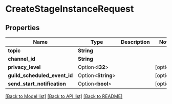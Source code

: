 # CreateStageInstanceRequest

## Properties

Name | Type | Description | Notes
------------ | ------------- | ------------- | -------------
**topic** | **String** |  | 
**channel_id** | **String** |  | 
**privacy_level** | Option<**i32**> |  | [optional]
**guild_scheduled_event_id** | Option<**String**> |  | [optional]
**send_start_notification** | Option<**bool**> |  | [optional]

[[Back to Model list]](../README.md#documentation-for-models) [[Back to API list]](../README.md#documentation-for-api-endpoints) [[Back to README]](../README.md)


